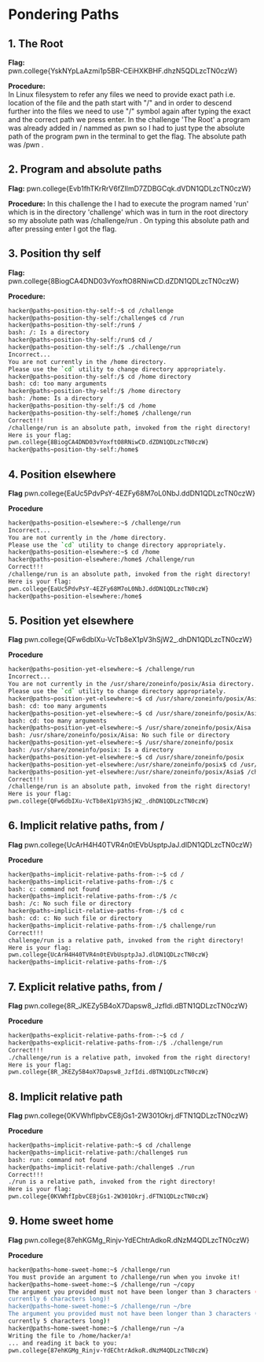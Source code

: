 # Pondering Paths

## 1. The Root

**Flag:**  
pwn.college{YskNYpLaAzmi1p5BR-CEiHXKBHF.dhzN5QDLzcTN0czW}

**Procedure:**   
In Linux filesystem to refer any files we need to provide exact path i.e. location of the file and the path start with "/" and in order to descend further into the files we 
need to use "/" symbol again after typing the exact and the correct path we press enter. In the challenge 'The Root' a program was already added in / nammed as pwn so I had to just 
type the absolute path of the program pwn in the terminal to get the flag. The absolute path was /pwn .


## 2. Program and absolute paths

**Flag:**
pwn.college{Evb1fhTKrRrV6fZIlmD7ZDBGCqk.dVDN1QDLzcTN0czW}

**Procedure:**
In this challenge the I had to execute the program named 'run' which is in the directory 'challenge' which was in turn in the root directory so my absolute path was /challenge/run .
On typing this absolute path and after pressing enter I got the flag.

## 3. Position thy self

**Flag:**
pwn.college{8BiogCA4DND03vYoxftO8RNiwCD.dZDN1QDLzcTN0czW}

**Procedure:**
```bash
hacker@paths~position-thy-self:~$ cd /challenge
hacker@paths~position-thy-self:/challenge$ cd /run
hacker@paths~position-thy-self:/run$ /
bash: /: Is a directory
hacker@paths~position-thy-self:/run$ cd /
hacker@paths~position-thy-self:/$ ./challenge/run
Incorrect...
You are not currently in the /home directory.
Please use the `cd` utility to change directory appropriately.
hacker@paths~position-thy-self:/$ cd /home directory
bash: cd: too many arguments
hacker@paths~position-thy-self:/$ /home directory
bash: /home: Is a directory
hacker@paths~position-thy-self:/$ cd /home
hacker@paths~position-thy-self:/home$ /challenge/run
Correct!!!
/challenge/run is an absolute path, invoked from the right directory!
Here is your flag:
pwn.college{8BiogCA4DND03vYoxftO8RNiwCD.dZDN1QDLzcTN0czW}
hacker@paths~position-thy-self:/home$ 
```

## 4. Position elsewhere

**Flag**
pwn.college{EaUc5PdvPsY-4EZFy68M7oL0NbJ.ddDN1QDLzcTN0czW}

**Procedure**
```bash
hacker@paths~position-elsewhere:~$ /challenge/run
Incorrect...
You are not currently in the /home directory.
Please use the `cd` utility to change directory appropriately.
hacker@paths~position-elsewhere:~$ cd /home
hacker@paths~position-elsewhere:/home$ /challenge/run
Correct!!!
/challenge/run is an absolute path, invoked from the right directory!
Here is your flag:
pwn.college{EaUc5PdvPsY-4EZFy68M7oL0NbJ.ddDN1QDLzcTN0czW}
hacker@paths~position-elsewhere:/home$ 
```

## 5. Position yet elsewhere

**Flag**
pwn.college{QFw6dbIXu-VcTb8eX1pV3hSjW2_.dhDN1QDLzcTN0czW}

**Procedure**
```bash
hacker@paths~position-yet-elsewhere:~$ /challenge/run
Incorrect...
You are not currently in the /usr/share/zoneinfo/posix/Asia directory.
Please use the `cd` utility to change directory appropriately.
hacker@paths~position-yet-elsewhere:~$ cd /usr/share/zoneinfo/posix/Asia directory.
bash: cd: too many arguments
hacker@paths~position-yet-elsewhere:~$ cd /usr/share/zoneinfo/posix/Asia directory
bash: cd: too many arguments
hacker@paths~position-yet-elsewhere:~$ /usr/share/zoneinfo/posix/Aisa
bash: /usr/share/zoneinfo/posix/Aisa: No such file or directory
hacker@paths~position-yet-elsewhere:~$ /usr/share/zoneinfo/posix
bash: /usr/share/zoneinfo/posix: Is a directory
hacker@paths~position-yet-elsewhere:~$ cd /usr/share/zoneinfo/posix
hacker@paths~position-yet-elsewhere:/usr/share/zoneinfo/posix$ cd /usr/share/zoneinfo/posix/Asia
hacker@paths~position-yet-elsewhere:/usr/share/zoneinfo/posix/Asia$ /challenge/run
Correct!!!
/challenge/run is an absolute path, invoked from the right directory!
Here is your flag:
pwn.college{QFw6dbIXu-VcTb8eX1pV3hSjW2_.dhDN1QDLzcTN0czW}
```



## 6. Implicit relative paths, from /

**Flag**
pwn.college{UcArH4H40TVR4n0tEVbUsptpJaJ.dlDN1QDLzcTN0czW}

**Procedure**
```bash
hacker@paths~implicit-relative-paths-from-:~$ cd /
hacker@paths~implicit-relative-paths-from-:/$ c
bash: c: command not found
hacker@paths~implicit-relative-paths-from-:/$ /c
bash: /c: No such file or directory
hacker@paths~implicit-relative-paths-from-:/$ cd c
bash: cd: c: No such file or directory
hacker@paths~implicit-relative-paths-from-:/$ challenge/run
Correct!!!
challenge/run is a relative path, invoked from the right directory!
Here is your flag:
pwn.college{UcArH4H40TVR4n0tEVbUsptpJaJ.dlDN1QDLzcTN0czW}
hacker@paths~implicit-relative-paths-from-:/$ 
```

## 7. Explicit relative paths, from /

**Flag**
pwn.college{8R_JKEZy5B4oX7Dapsw8_JzfIdi.dBTN1QDLzcTN0czW}

**Procedure**
```bash
hacker@paths~explicit-relative-paths-from-:~$ cd /
hacker@paths~explicit-relative-paths-from-:/$ ./challenge/run
Correct!!!
./challenge/run is a relative path, invoked from the right directory!
Here is your flag:
pwn.college{8R_JKEZy5B4oX7Dapsw8_JzfIdi.dBTN1QDLzcTN0czW}
```

## 8. Implicit relative path

**Flag**
pwn.college{0KVWhfIpbvCE8jGs1-2W301Okrj.dFTN1QDLzcTN0czW}

**Procedure** 
```bash
hacker@paths~implicit-relative-path:~$ cd /challenge
hacker@paths~implicit-relative-path:/challenge$ run
bash: run: command not found
hacker@paths~implicit-relative-path:/challenge$ ./run
Correct!!!
./run is a relative path, invoked from the right directory!
Here is your flag:
pwn.college{0KVWhfIpbvCE8jGs1-2W301Okrj.dFTN1QDLzcTN0czW}
```

## 9. Home sweet home

**Flag**
pwn.college{87ehKGMg_Rinjv-YdEChtrAdkoR.dNzM4QDLzcTN0czW}

**Procedure**
```bash
hacker@paths~home-sweet-home:~$ /challenge/run
You must provide an argument to /challenge/run when you invoke it!
hacker@paths~home-sweet-home:~$ /challenge/run ~/copy
The argument you provided must not have been longer than 3 characters (it's 
currently 6 characters long)!
hacker@paths~home-sweet-home:~$ /challenge/run ~/bre
The argument you provided must not have been longer than 3 characters (it's 
currently 5 characters long)!
hacker@paths~home-sweet-home:~$ /challenge/run ~/a
Writing the file to /home/hacker/a!
... and reading it back to you:
pwn.college{87ehKGMg_Rinjv-YdEChtrAdkoR.dNzM4QDLzcTN0czW}
```